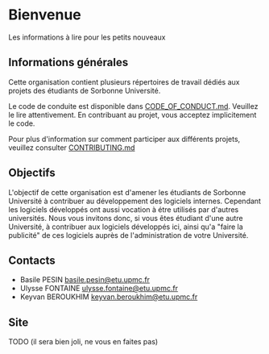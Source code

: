 # Bienvenue
Les informations à lire pour les petits nouveaux

## Informations générales
Cette organisation contient plusieurs répertoires de travail dédiés aux projets des étudiants de Sorbonne Université.

Le code de conduite est disponible dans [CODE_OF_CONDUCT.md](CODE_OF_CONDUCT.md). Veuillez le lire attentivement. En contribuant au projet, vous acceptez implicitement le code.

Pour plus d'information sur comment participer aux différents projets, veuillez consulter [CONTRIBUTING.md](CONTRIBUTING.md)

## Objectifs
L'objectif de cette organisation est d'amener les étudiants de Sorbonne Université à contribuer au développement des logiciels internes. Cependant les logiciels développés ont aussi vocation à étre utilisés par d'autres universités. Nous vous invitons donc, si vous êtes étudiant d'une autre Université, à contribuer aux logiciels développés ici, ainsi qu'a "faire la publicité" de ces logiciels auprès de l'administration de votre Université.

## Contacts
* Basile PESIN basile.pesin@etu.upmc.fr
* Ulysse FONTAINE ulysse.fontaine@etu.upmc.fr
* Keyvan BEROUKHIM keyvan.beroukhim@etu.upmc.fr

## Site
TODO (il sera bien joli, ne vous en faites pas)
